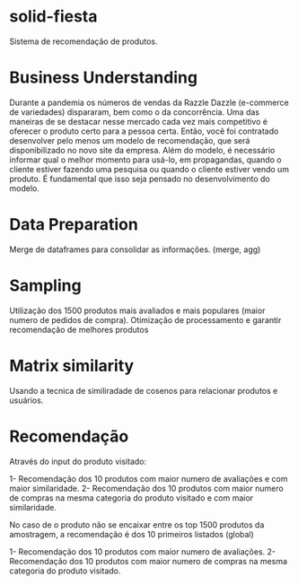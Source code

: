 # solid-fiesta
Sistema de recomendação de produtos.

# Business Understanding

Durante a pandemia os números de vendas da Razzle Dazzle (e-commerce de variedades) dispararam, bem como o da concorrência. Uma das maneiras de se destacar nesse mercado cada vez mais competitivo é oferecer o produto certo para a pessoa certa.
Então, você foi contratado desenvolver pelo menos um modelo de recomendação, que será disponibilizado no novo site da empresa. Além do modelo, é necessário informar qual o melhor momento para usá-lo, em propagandas, quando o cliente estiver fazendo uma pesquisa ou quando o cliente estiver vendo um produto. É fundamental que isso seja pensado no desenvolvimento do modelo.

# Data Preparation

Merge de dataframes para consolidar as informações. (merge, agg)

# Sampling

Utilização dos 1500 produtos mais avaliados e mais populares (maior numero de pedidos de compra).
Otimização de processamento e garantir recomendação de melhores produtos

# Matrix similarity

Usando a tecnica de similiradade de cosenos para relacionar produtos e usuários.

# Recomendação

Através do input do produto visitado:

1- Recomendação dos 10 produtos com maior numero de avaliações e com maior similaridade.
2- Recomendação dos 10 produtos com maior numero de compras na mesma categoria do produto visitado e com maior similaridade.

No caso de o produto não se encaixar entre os top 1500 produtos da amostragem, a recomendação é dos 10 primeiros listados (global)

1- Recomendação dos 10 produtos com maior numero de avaliações.
2- Recomendação dos 10 produtos com maior numero de compras na mesma categoria do produto visitado.
